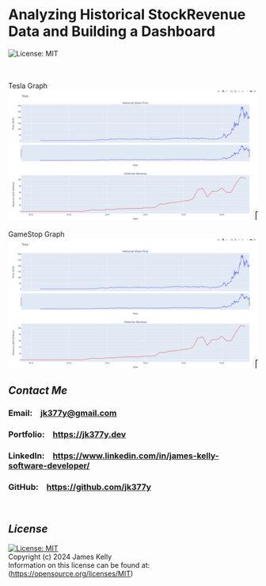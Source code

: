 # Analyzing Historical StockRevenue Data and Building a Dashboard
![License: MIT](https://img.shields.io/badge/License-MIT-blue.svg)
<br>
<br>
<br>

Tesla Graph
<br>
<img src="5.PNG" alt="Tesla graph" width=600/>
<br>
<br>
GameStop Graph
<br>
<img src="5.PNG" alt="Tesla graph" width=600/>
<!-- <img src="6.PNG" alt="GameStop graph" width=600/> -->


## *Contact Me*

<h3>Email:&emsp;<a href="mailto:jk377y@gmail.com" target="_blank">jk377y@gmail.com</a></h3>
<h3>Portfolio:&emsp;<a href="https://jk377y.dev" target="_blank">https://jk377y.dev</a></h3>
<h3>LinkedIn:&emsp;<a href="https://www.linkedin.com/in/james-kelly-software-developer/" target="_blank">https://www.linkedin.com/in/james-kelly-software-developer/</a></h3>
<h3>GitHub:&emsp;<a href="https://github.com/jk377y" target="_blank">https://github.com/jk377y</a></h3>
<br>

## *License*

[![License: MIT](https://img.shields.io/badge/License-MIT-blue.svg)](https://opensource.org/licenses/MIT)
<br>Copyright (c) 2024 James Kelly
<br>Information on this license can be found at: (https://opensource.org/licenses/MIT)
<br>
